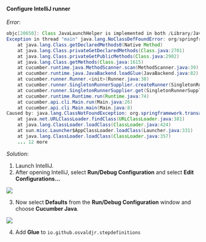 #### Configure IntelliJ runner
_Error_:

```java
objc[20650]: Class JavaLaunchHelper is implemented in both /Library/Java/JavaVirtualMachines/jdk1.8.0_121.jdk/Contents/Home/bin/java (0x10663b4c0) and /Library/Java/JavaVirtualMachines/jdk1.8.0_121.jdk/Contents/Home/jre/lib/libinstrument.dylib (0x1066bb4e0). One of the two will be used. Which one is undefined.
Exception in thread "main" java.lang.NoClassDefFoundError: org/springframework/transaction/TransactionDefinition
	at java.lang.Class.getDeclaredMethods0(Native Method)
	at java.lang.Class.privateGetDeclaredMethods(Class.java:2701)
	at java.lang.Class.privateGetPublicMethods(Class.java:2902)
	at java.lang.Class.getMethods(Class.java:1615)
	at cucumber.runtime.java.MethodScanner.scan(MethodScanner.java:39)
	at cucumber.runtime.java.JavaBackend.loadGlue(JavaBackend.java:82)
	at cucumber.runner.Runner.<init>(Runner.java:38)
	at cucumber.runner.SingletonRunnerSupplier.createRunner(SingletonRunnerSupplier.java:38)
	at cucumber.runner.SingletonRunnerSupplier.get(SingletonRunnerSupplier.java:32)
	at cucumber.runtime.Runtime.run(Runtime.java:74)
	at cucumber.api.cli.Main.run(Main.java:26)
	at cucumber.api.cli.Main.main(Main.java:8)
Caused by: java.lang.ClassNotFoundException: org.springframework.transaction.TransactionDefinition
	at java.net.URLClassLoader.findClass(URLClassLoader.java:381)
	at java.lang.ClassLoader.loadClass(ClassLoader.java:424)
	at sun.misc.Launcher$AppClassLoader.loadClass(Launcher.java:331)
	at java.lang.ClassLoader.loadClass(ClassLoader.java:357)
	... 12 more
```

_Solution_:

1. Launch IntelliJ.
2. After opening IntelliJ, select **Run/Debug Configuration** and select **Edit Configurations...**

![](https://camo.githubusercontent.com/41be4a13000f0aecfe8cb993c2d717ad03710386/687474703a2f2f692e696d6775722e636f6d2f3953314672367a2e706e67)

3. Now select **Defaults** from the **Run/Debug Configuration** window and choose **Cucumber Java**.

![](https://camo.githubusercontent.com/9633dba433c6ece34bb33429e1afdeca3d48e307/687474703a2f2f692e696d6775722e636f6d2f31566b775359752e706e67)

4. Add **Glue** to `io.github.osvaldjr.stepdefinitions`